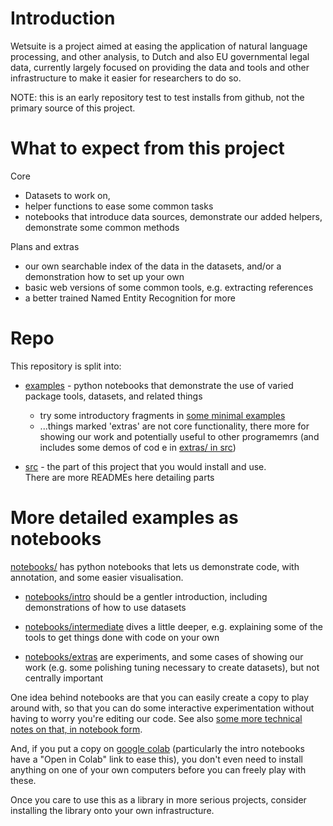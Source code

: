 # Introduction

Wetsuite is a project aimed at easing the application of natural language processing, 
and other analysis, to Dutch and also EU governmental legal data, 
currently largely focused on providing the data and tools and other infrastructure to make it easier for researchers to do so.

NOTE: this is an early repository test to test installs from github, not the primary source of this project.


# What to expect from this project

Core
- Datasets to work on, 
- helper functions to ease some common tasks
- notebooks that introduce data sources, demonstrate our added helpers, demonstrate some common methods 

Plans and extras
- our own searchable index of the data in the datasets, and/or a demonstration how to set up your own
- basic web versions of some common tools, e.g. extracting references
- a better trained Named Entity Recognition for more 


# Repo

This repository is split into:
- [examples](notebooks/) - python notebooks that demonstrate the use of varied package tools,  datasets,  and related things
  - try some introductory fragments in [some minimal examples](notebooks/intro/wetsuite_minimal_examples.ipynb)
  - ...things marked 'extras' are not core functionality, there more for showing our work and potentially useful to other programemrs (and includes some demos of cod e in  [extras/ in src](src/wetsuite/extras/))

- [src](src/wetsuite/) - the part of this project that you would install and use.   
  There are more READMEs here detailing parts


# More detailed examples as notebooks

[notebooks/](notebooks/) has python notebooks that lets us demonstrate code, with annotation, and some easier visualisation.  

* [notebooks/intro](notebooks/intro) should be a gentler introduction, including demonstrations of how to use datasets

* [notebooks/intermediate](notebooks/intermediate) dives a little deeper, e.g. explaining some of the tools to get things done with code on your own

* [notebooks/extras](notebooks/extras) are experiments, and some cases of showing our work (e.g. some polishing  tuning necessary to create datasets), but not centrally important


One idea behind notebooks are that you can easily create a copy to play around with, so that you can do some interactive experimentation without having to worry you're editing our code.
See also [some more technical notes on that, in notebook form](notebooks/intro/technical_notebooks.ipynb).


And, if you put a copy on [google colab](https://colab.research.google.com/) (particularly the intro notebooks have a "Open in Colab" link to ease this),
you don't even need to install anything on one of your own computers before you can freely play with these.


Once you care to use this as a library in more serious projects, consider installing the library onto your own infrastructure.

<!--
- The `dataset_` notebooks are provided for the datasets we provide, usually brief looks at what they even contain, and what the step 2 might be if your step 1 is `wetsuite.datasets.load()`

- The `methods_` notebooks are what about you could do with your data once you have it

- The `datacollect_` notebooks are provided in acknowledgment that we probably won't have made datasets exactly what you want. You can ask us
 are more advanced, 

 and get you started on 

 for code and examples when you want to collect data yourself. They show examples of things like:
  - storing data we fetched 
  - exploring data we fetched earlier
  - how to extact data from well-structured web pages
  - how to apply OCR
  - Some are actually all the code that generated a dataset.
-->



